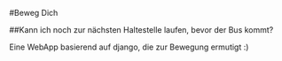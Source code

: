 #Beweg Dich

##Kann ich noch zur nächsten Haltestelle laufen, bevor der Bus kommt?

Eine WebApp basierend auf django, die zur Bewegung ermutigt :)
